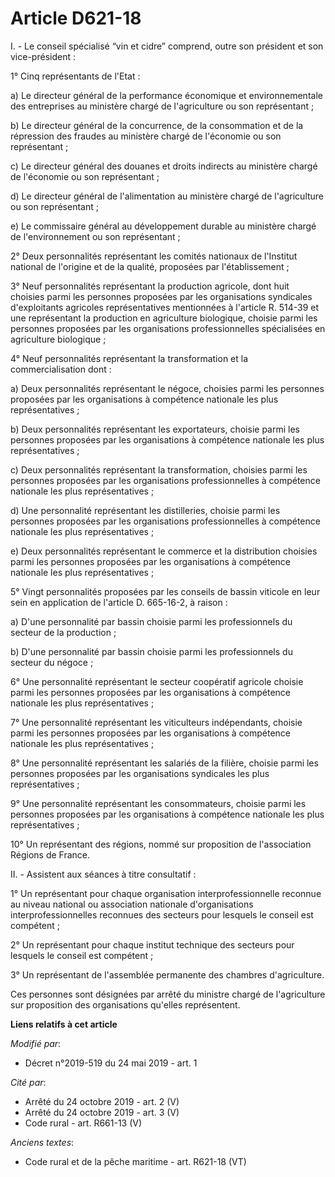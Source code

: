 # Article D621-18

I. - Le conseil spécialisé “vin et cidre” comprend, outre son président et son vice-président :

1° Cinq représentants de l'Etat :

a) Le directeur général de la performance économique et environnementale des entreprises au ministère chargé de l'agriculture
ou son représentant ;

b) Le directeur général de la concurrence, de la consommation et de la répression des fraudes au ministère chargé de
l'économie ou son représentant ;

c) Le directeur général des douanes et droits indirects au ministère chargé de l'économie ou son représentant ;

d) Le directeur général de l'alimentation au ministère chargé de l'agriculture ou son représentant ;

e) Le commissaire général au développement durable au ministère chargé de l'environnement ou son représentant ;

2° Deux personnalités représentant les comités nationaux de l'Institut national de l'origine et de la qualité, proposées par
l'établissement ;

3° Neuf personnalités représentant la production agricole, dont huit choisies parmi les personnes proposées par les
organisations syndicales d'exploitants agricoles représentatives mentionnées à l'article R. 514-39 et une représentant la
production en agriculture biologique, choisie parmi les personnes proposées par les organisations professionnelles
spécialisées en agriculture biologique ;

4° Neuf personnalités représentant la transformation et la commercialisation dont :

a) Deux personnalités représentant le négoce, choisies parmi les personnes proposées par les organisations à compétence
nationale les plus représentatives ;

b) Deux personnalités représentant les exportateurs, choisie parmi les personnes proposées par les organisations à compétence
nationale les plus représentatives ;

c) Deux personnalités représentant la transformation, choisies parmi les personnes proposées par les organisations
professionnelles à compétence nationale les plus représentatives ;

d) Une personnalité représentant les distilleries, choisie parmi les personnes proposées par les organisations
professionnelles à compétence nationale les plus représentatives ;

e) Deux personnalités représentant le commerce et la distribution choisies parmi les personnes proposées par les
organisations à compétence nationale les plus représentatives ;

5° Vingt personnalités proposées par les conseils de bassin viticole en leur sein en application de l'article D. 665-16-2, à
raison :

a) D'une personnalité par bassin choisie parmi les professionnels du secteur de la production ;

b) D'une personnalité par bassin choisie parmi les professionnels du secteur du négoce ;

6° Une personnalité représentant le secteur coopératif agricole choisie parmi les personnes proposées par les organisations à
compétence nationale les plus représentatives ;

7° Une personnalité représentant les viticulteurs indépendants, choisie parmi les personnes proposées par les organisations à
compétence nationale les plus représentatives ;

8° Une personnalité représentant les salariés de la filière, choisie parmi les personnes proposées par les organisations
syndicales les plus représentatives ;

9° Une personnalité représentant les consommateurs, choisie parmi les personnes proposées par les organisations à compétence
nationale les plus représentatives ;

10° Un représentant des régions, nommé sur proposition de l'association Régions de France.

II. - Assistent aux séances à titre consultatif :

1° Un représentant pour chaque organisation interprofessionnelle reconnue au niveau national ou association nationale
d'organisations interprofessionnelles reconnues des secteurs pour lesquels le conseil est compétent ;

2° Un représentant pour chaque institut technique des secteurs pour lesquels le conseil est compétent ;

3° Un représentant de l'assemblée permanente des chambres d'agriculture.

Ces personnes sont désignées par arrêté du ministre chargé de l'agriculture sur proposition des organisations qu'elles
représentent.

**Liens relatifs à cet article**

_Modifié par_:

  - Décret n°2019-519 du 24 mai 2019 - art. 1

_Cité par_:

  - Arrêté du 24 octobre 2019 - art. 2 (V)
  - Arrêté du 24 octobre 2019 - art. 3 (V)
  - Code rural - art. R661-13 (V)

_Anciens textes_:

  - Code rural et de la pêche maritime - art. R621-18 (VT)
